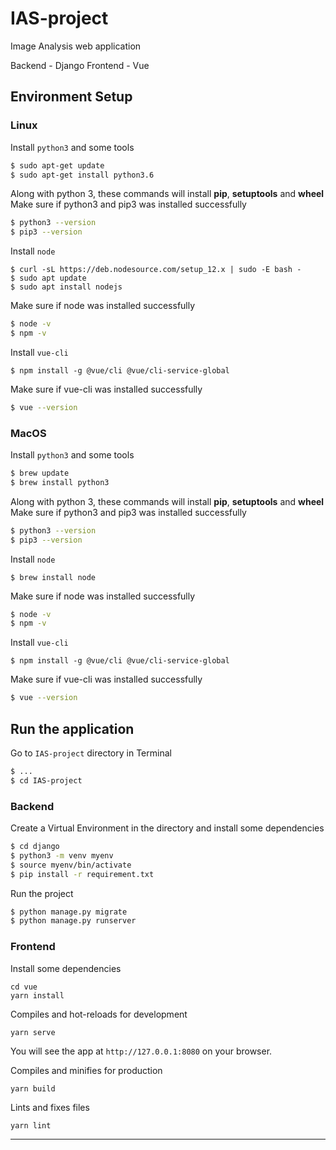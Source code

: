 # IAS-project
Image Analysis web application

Backend - Django
Frontend - Vue

## Environment Setup
### Linux
Install `python3` and some tools
```sh
$ sudo apt-get update
$ sudo apt-get install python3.6
```
Along with python 3, these commands will install **pip**, **setuptools** and **wheel**
Make sure if python3 and pip3 was installed successfully
```sh
$ python3 --version
$ pip3 --version
```

Install `node`
```
$ curl -sL https://deb.nodesource.com/setup_12.x | sudo -E bash -
$ sudo apt update
$ sudo apt install nodejs
```
Make sure if node was installed successfully
```sh
$ node -v
$ npm -v
```

Install `vue-cli`
```
$ npm install -g @vue/cli @vue/cli-service-global
```
Make sure if vue-cli was installed successfully
```sh
$ vue --version
```

### MacOS
Install `python3` and some tools
```sh
$ brew update
$ brew install python3
```
Along with python 3, these commands will install **pip**, **setuptools** and **wheel**
Make sure if python3 and pip3 was installed successfully
```sh
$ python3 --version
$ pip3 --version
```

Install `node`
```
$ brew install node
```
Make sure if node was installed successfully
```sh
$ node -v
$ npm -v
```

Install `vue-cli`
```
$ npm install -g @vue/cli @vue/cli-service-global
```
Make sure if vue-cli was installed successfully
```sh
$ vue --version
```

## Run the application
Go to `IAS-project` directory in Terminal
```sh
$ ...
$ cd IAS-project
```
### Backend
Create a Virtual Environment in the directory and install some dependencies
```sh
$ cd django
$ python3 -m venv myenv
$ source myenv/bin/activate
$ pip install -r requirement.txt
```

Run the project
```sh
$ python manage.py migrate
$ python manage.py runserver
```

### Frontend
Install some dependencies
```
cd vue
yarn install
```

Compiles and hot-reloads for development
```
yarn serve
```
You will see the app at `http://127.0.0.1:8080` on your browser.

Compiles and minifies for production
```
yarn build
```

Lints and fixes files
```
yarn lint
```

---
